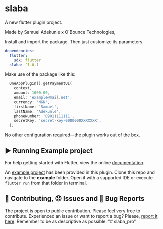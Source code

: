 # slaba

A new flutter plugin project.

Made by Samuel Adekunle x O'Bounce Technologies,

Install and import the package. Then just customize its parameters.

```yaml
dependencies:
  flutter:
    sdk: flutter
  slaba: ^1.0.1
```

Make use of the package like this:

```dart
  OneAppPlugin().getPaymentUI(
    context,
    amount: 1000.00,
    email: 'example@mail.net',
    currency: 'NGN',
    firstName: 'Samuel',
    lastName: 'Adekunle',
    phoneNumber: '09011111111',
    secretKey: 'secret-key-0000000XXXXXXX',
  );
```

No other configuration required—the plugin works out of the box.

## :arrow_forward: Running Example project

For help getting started with Flutter, view the online [documentation](https://flutter.io/).

An [example project](https://github.com/obounce/slaba/tree/main/example) has been provided in this plugin.
Clone this repo and navigate to the **example** folder. Open it with a supported IDE or execute `flutter run` from that folder in terminal.

## :pencil: Contributing, :disappointed: Issues and :bug: Bug Reports

The project is open to public contribution. Please feel very free to contribute.
Experienced an issue or want to report a bug? Please, [report it here](https://github.com/obounce/slaba/issues). Remember to be as descriptive as possible.
"# slaba_pro" 
